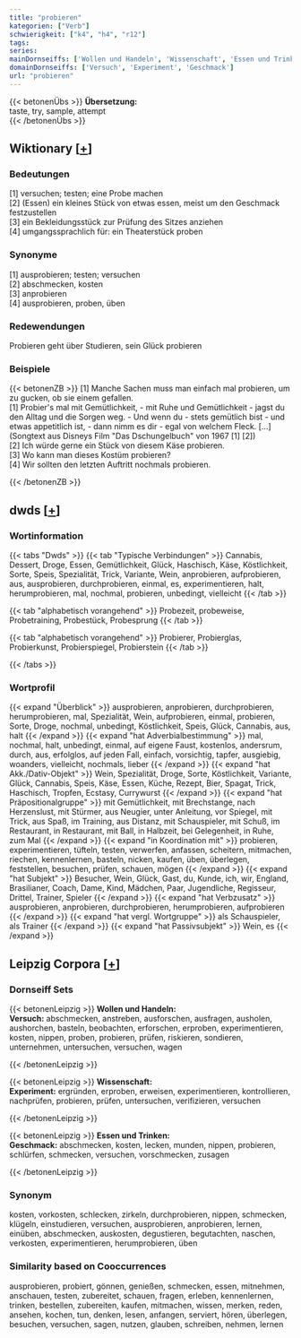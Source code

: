 ```yaml
---
title: "probieren"
kategorien: ["Verb"]
schwierigkeit: ["k4", "h4", "r12"]
tags:
series:
mainDornseiffs: ['Wollen und Handeln', 'Wissenschaft', 'Essen und Trinken']
domainDornseiffs: ['Versuch', 'Experiment', 'Geschmack']
url: "probieren"
---
```


{{< betonenÜbs >}}
**Übersetzung:**  
taste, try, sample, attempt  
{{< /betonenÜbs >}}

## Wiktionary [[+](https://de.wiktionary.org/wiki/probieren)]

### Bedeutungen
[1] versuchen; testen; eine Probe machen  
[2] (Essen) ein kleines Stück von etwas essen, meist um den Geschmack festzustellen  
[3] ein Bekleidungsstück zur Prüfung des Sitzes anziehen  
[4] umgangssprachlich für: ein Theaterstück proben  

### Synonyme
[1] ausprobieren; testen; versuchen  
[2] abschmecken, kosten  
[3] anprobieren  
[4] ausprobieren, proben, üben  

### Redewendungen
Probieren geht über Studieren, sein Glück probieren  

### Beispiele
{{< betonenZB >}}
[1] Manche Sachen muss man einfach mal probieren, um zu gucken, ob sie einem gefallen.  
[1] Probier's mal mit Gemütlichkeit, - mit Ruhe und Gemütlichkeit - jagst du den Alltag und die Sorgen weg. - Und wenn du - stets gemütlich bist - und etwas appetitlich ist, - dann nimm es dir - egal von welchem Fleck. […] (Songtext aus Disneys Film "Das Dschungelbuch" von 1967 [1] [2])  
[2] Ich würde gerne ein Stück von diesem Käse probieren.  
[3] Wo kann man dieses Kostüm probieren?  
[4] Wir sollten den letzten Auftritt nochmals probieren.  

{{< /betonenZB >}}


## dwds [[+](https://www.dwds.de/wb/probieren)]

### Wortinformation
{{< tabs "Dwds" >}}
{{< tab "Typische Verbindungen" >}}
Cannabis, Dessert, Droge, Essen, Gemütlichkeit, Glück, Haschisch, Käse, Köstlichkeit, Sorte, Speis, Spezialität, Trick, Variante, Wein, anprobieren, aufprobieren, aus, ausprobieren, durchprobieren, einmal, es, experimentieren, halt, herumprobieren, mal, nochmal, probieren, unbedingt, vielleicht
{{< /tab >}}

{{< tab "alphabetisch vorangehend" >}}
Probezeit, probeweise, Probetraining, Probestück, Probesprung
{{< /tab >}}

{{< tab "alphabetisch vorangehend" >}}
Probierer, Probierglas, Probierkunst, Probierspiegel, Probierstein
{{< /tab >}}

{{< /tabs >}}

### Wortprofil
{{< expand "Überblick" >}} ausprobieren, anprobieren, durchprobieren, herumprobieren, mal, Spezialität, Wein, aufprobieren, einmal, probieren, Sorte, Droge, nochmal, unbedingt, Köstlichkeit, Speis, Glück, Cannabis, aus, halt {{< /expand >}}
{{< expand "hat Adverbialbestimmung" >}} mal, nochmal, halt, unbedingt, einmal, auf eigene Faust, kostenlos, andersrum, durch, aus, erfolglos, auf jeden Fall, einfach, vorsichtig, tapfer, ausgiebig, woanders, vielleicht, nochmals, lieber {{< /expand >}}
{{< expand "hat Akk./Dativ-Objekt" >}} Wein, Spezialität, Droge, Sorte, Köstlichkeit, Variante, Glück, Cannabis, Speis, Käse, Essen, Küche, Rezept, Bier, Spagat, Trick, Haschisch, Tropfen, Ecstasy, Currywurst {{< /expand >}}
{{< expand "hat Präpositionalgruppe" >}} mit Gemütlichkeit, mit Brechstange, nach Herzenslust, mit Stürmer, aus Neugier, unter Anleitung, vor Spiegel, mit Trick, aus Spaß, im Training, aus Distanz, mit Schauspieler, mit Schuß, im Restaurant, in Restaurant, mit Ball, in Halbzeit, bei Gelegenheit, in Ruhe, zum Mal {{< /expand >}}
{{< expand "in Koordination mit" >}} probieren, experimentieren, tüfteln, testen, verwerfen, anfassen, scheitern, mitmachen, riechen, kennenlernen, basteln, nicken, kaufen, üben, überlegen, feststellen, besuchen, prüfen, schauen, mögen {{< /expand >}}
{{< expand "hat Subjekt" >}} Besucher, Wein, Glück, Gast, du, Kunde, ich, wir, England, Brasilianer, Coach, Dame, Kind, Mädchen, Paar, Jugendliche, Regisseur, Drittel, Trainer, Spieler {{< /expand >}}
{{< expand "hat Verbzusatz" >}} ausprobieren, anprobieren, durchprobieren, herumprobieren, aufprobieren {{< /expand >}}
{{< expand "hat vergl. Wortgruppe" >}} als Schauspieler, als Trainer {{< /expand >}}
{{< expand "hat Passivsubjekt" >}} Wein, es {{< /expand >}}

## Leipzig Corpora [[+](https://corpora.uni-leipzig.de/en/res?word=probieren&corpusId=deu_newscrawl-public_2018)]

### Dornseiff Sets
{{< betonenLeipzig >}}
**Wollen und Handeln:**  
**Versuch:** abschmecken, anstreben, ausforschen, ausfragen, ausholen, aushorchen, basteln, beobachten, erforschen, erproben, experimentieren, kosten, nippen, proben, probieren, prüfen, riskieren, sondieren, unternehmen, untersuchen, versuchen, wagen  

{{< /betonenLeipzig >}}


{{< betonenLeipzig >}}
**Wissenschaft:**  
**Experiment:** ergründen, erproben, erweisen, experimentieren, kontrollieren, nachprüfen, probieren, prüfen, untersuchen, verifizieren, versuchen  

{{< /betonenLeipzig >}}


{{< betonenLeipzig >}}
**Essen und Trinken:**  
**Geschmack:** abschmecken, kosten, lecken, munden, nippen, probieren, schlürfen, schmecken, versuchen, vorschmecken, zusagen  

{{< /betonenLeipzig >}}

### Synonym
kosten, vorkosten, schlecken, zirkeln, durchprobieren, nippen, schmecken, klügeln, einstudieren, versuchen, ausprobieren, anprobieren, lernen, einüben, abschmecken, auskosten, degustieren, begutachten, naschen, verkosten, experimentieren, herumprobieren, üben


### Similarity based on Cooccurrences
ausprobieren, probiert, gönnen, genießen, schmecken, essen, mitnehmen, anschauen, testen, zubereitet, schauen, fragen, erleben, kennenlernen, trinken, bestellen, zubereiten, kaufen, mitmachen, wissen, merken, reden, ansehen, kochen, tun, denken, lesen, anfangen, serviert, hören, überlegen, besuchen, versuchen, sagen, nutzen, glauben, schreiben, nehmen, lernen

